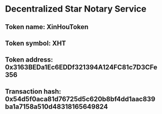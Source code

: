 # Decentralized Star Notary Service
## Token name: XinHouToken
## Token symbol: XHT
## Token address: 0x3163BEDa1Ec6EDDf321394A124FC81c7D3CFe356
## Transaction hash: 0x54d5f0aca81d76725d5c620b8bf4dd1aac839ba1a7158a510d48318165649824 

